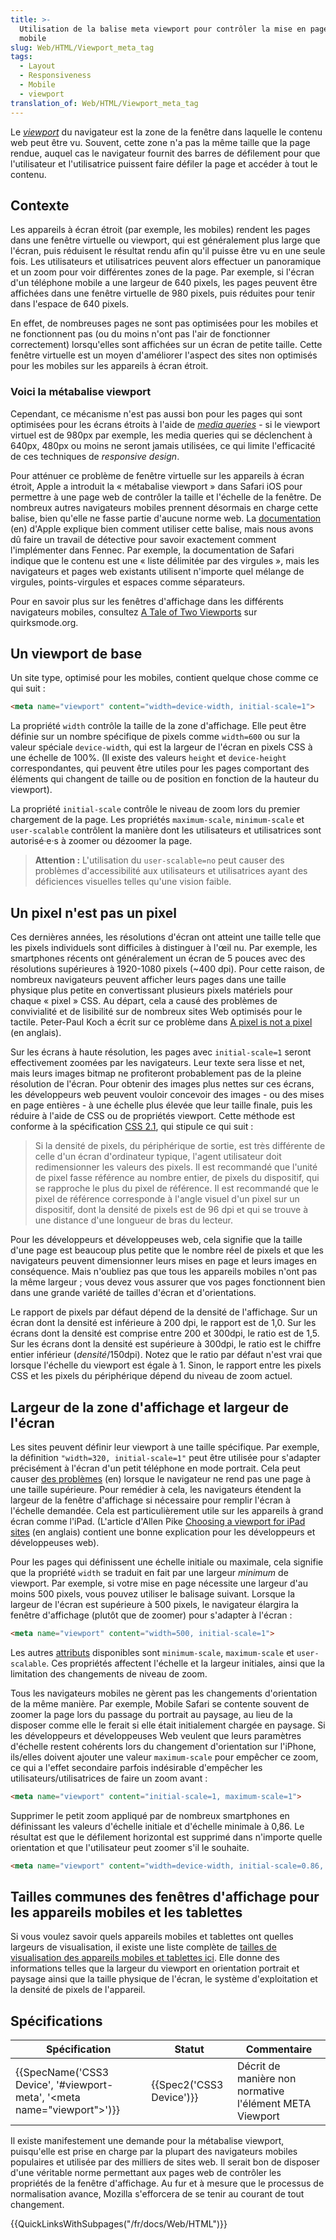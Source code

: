 ```yaml
---
title: >-
  Utilisation de la balise meta viewport pour contrôler la mise en page sur
  mobile
slug: Web/HTML/Viewport_meta_tag
tags:
  - Layout
  - Responsiveness
  - Mobile
  - viewport
translation_of: Web/HTML/Viewport_meta_tag
---
```

Le [_viewport_](/fr/docs/Glossary/Viewport) du navigateur est la zone de la fenêtre dans laquelle le contenu web peut être vu. Souvent, cette zone n'a pas la même taille que la page rendue, auquel cas le navigateur fournit des barres de défilement pour que l'utilisateur et l'utilisatrice puissent faire défiler la page et accéder à tout le contenu.

## Contexte

Les appareils à écran étroit (par exemple, les mobiles) rendent les pages dans une fenêtre virtuelle ou viewport, qui est généralement plus large que l'écran, puis réduisent le résultat rendu afin qu'il puisse être vu en une seule fois. Les utilisateurs et utilisatrices peuvent alors effectuer un panoramique et un zoom pour voir différentes zones de la page. Par exemple, si l'écran d'un téléphone mobile a une largeur de 640 pixels, les pages peuvent être affichées dans une fenêtre virtuelle de 980 pixels, puis réduites pour tenir dans l'espace de 640 pixels.

En effet, de nombreuses pages ne sont pas optimisées pour les mobiles et ne fonctionnent pas (ou du moins n'ont pas l'air de fonctionner correctement) lorsqu'elles sont affichées sur un écran de petite taille. Cette fenêtre virtuelle est un moyen d'améliorer l'aspect des sites non optimisés pour les mobiles sur les appareils à écran étroit.

### Voici la métabalise viewport

Cependant, ce mécanisme n'est pas aussi bon pour les pages qui sont optimisées pour les écrans étroits à l'aide de [_media queries_](/fr/docs/Web/CSS/Media_Queries) - si le viewport virtuel est de 980px par exemple, les media queries qui se déclenchent à 640px, 480px ou moins ne seront jamais utilisées, ce qui limite l'efficacité de ces techniques de _responsive design_.

Pour atténuer ce problème de fenêtre virtuelle sur les appareils à écran étroit, Apple a introduit la « métabalise viewport » dans Safari iOS pour permettre à une page web de contrôler la taille et l'échelle de la fenêtre. De nombreux autres navigateurs mobiles prennent désormais en charge cette balise, bien qu'elle ne fasse partie d'aucune norme web. La [documentation](https://developer.apple.com/library/archive/documentation/AppleApplications/Reference/SafariWebContent/UsingtheViewport/UsingtheViewport.html) (en) d'Apple explique bien comment utiliser cette balise, mais nous avons dû faire un travail de détective pour savoir exactement comment l'implémenter dans Fennec. Par exemple, la documentation de Safari indique que le contenu est une « liste délimitée par des virgules », mais les navigateurs et pages web existants utilisent n'importe quel mélange de virgules, points-virgules et espaces comme séparateurs.

Pour en savoir plus sur les fenêtres d'affichage dans les différents navigateurs mobiles, consultez [A Tale of Two Viewports](http://www.quirksmode.org/mobile/viewports2.html) sur quirksmode.org.

## Un viewport de base

Un site type, optimisé pour les mobiles, contient quelque chose comme ce qui suit :

```html
<meta name="viewport" content="width=device-width, initial-scale=1">
```

La propriété `width` contrôle la taille de la zone d'affichage. Elle peut être définie sur un nombre spécifique de pixels comme `width=600` ou sur la valeur spéciale `device-width`, qui est la largeur de l'écran en pixels CSS à une échelle de 100%. (Il existe des valeurs `height` et `device-height` correspondantes, qui peuvent être utiles pour les pages comportant des éléments qui changent de taille ou de position en fonction de la hauteur du viewport).

La propriété `initial-scale` contrôle le niveau de zoom lors du premier chargement de la page. Les propriétés `maximum-scale`, `minimum-scale` et `user-scalable` contrôlent la manière dont les utilisateurs et utilisatrices sont autorisé·e·s à zoomer ou dézoomer la page.

> **Attention :** L'utilisation du `user-scalable=no` peut causer des problèmes d'accessibilité aux utilisateurs et utilisatrices ayant des déficiences visuelles telles qu'une vision faible.

## Un pixel n'est pas un pixel

Ces dernières années, les résolutions d'écran ont atteint une taille telle que les pixels individuels sont difficiles à distinguer à l'œil nu. Par exemple, les smartphones récents ont généralement un écran de 5 pouces avec des résolutions supérieures à 1920-1080 pixels (\~400 dpi). Pour cette raison, de nombreux navigateurs peuvent afficher leurs pages dans une taille physique plus petite en convertissant plusieurs pixels matériels pour chaque « pixel » CSS. Au départ, cela a causé des problèmes de convivialité et de lisibilité sur de nombreux sites Web optimisés pour le tactile. Peter-Paul Koch a écrit sur ce problème dans [A pixel is not a pixel](http://www.quirksmode.org/blog/archives/2010/04/a_pixel_is_not.html) (en anglais).

Sur les écrans à haute résolution, les pages avec `initial-scale=1` seront effectivement zoomées par les navigateurs. Leur texte sera lisse et net, mais leurs images bitmap ne profiteront probablement pas de la pleine résolution de l'écran. Pour obtenir des images plus nettes sur ces écrans, les développeurs web peuvent vouloir concevoir des images - ou des mises en page entières - à une échelle plus élevée que leur taille finale, puis les réduire à l'aide de CSS ou de propriétés viewport. Cette méthode est conforme à la spécification [CSS 2.1](http://www.w3.org/TR/CSS2/syndata.html#length-units), qui stipule ce qui suit :

> Si la densité de pixels, du périphérique de sortie, est très différente de celle d'un écran d'ordinateur typique, l'agent utilisateur doit redimensionner les valeurs des pixels. Il est recommandé que l'unité de pixel fasse référence au nombre entier, de pixels du dispositif, qui se rapproche le plus du pixel de référence. Il est recommandé que le pixel de référence corresponde à l'angle visuel d'un pixel sur un dispositif, dont la densité de pixels est de 96 dpi et qui se trouve à une distance d'une longueur de bras du lecteur.

Pour les développeurs et développeuses web, cela signifie que la taille d'une page est beaucoup plus petite que le nombre réel de pixels et que les navigateurs peuvent dimensionner leurs mises en page et leurs images en conséquence. Mais n'oubliez pas que tous les appareils mobiles n'ont pas la même largeur ; vous devez vous assurer que vos pages fonctionnent bien dans une grande variété de tailles d'écran et d'orientations.

Le rapport de pixels par défaut dépend de la densité de l'affichage. Sur un écran dont la densité est inférieure à 200 dpi, le rapport est de 1,0. Sur les écrans dont la densité est comprise entre 200 et 300dpi, le ratio est de 1,5. Sur les écrans dont la densité est supérieure à 300dpi, le ratio est le chiffre entier inférieur (_densité_/150dpi). Notez que le ratio par défaut n'est vrai que lorsque l'échelle du viewport est égale à 1. Sinon, le rapport entre les pixels CSS et les pixels du périphérique dépend du niveau de zoom actuel.

## Largeur de la zone d'affichage et largeur de l'écran

Les sites peuvent définir leur viewport à une taille spécifique. Par exemple, la définition `"width=320, initial-scale=1"` peut être utilisée pour s'adapter précisément à l'écran d'un petit téléphone en mode portrait. Cela peut causer [des problèmes](http://starkravingfinkle.org/blog/2010/01/perils-of-the-viewport-meta-tag/) (en) lorsque le navigateur ne rend pas une page à une taille supérieure. Pour remédier à cela, les navigateurs étendent la largeur de la fenêtre d'affichage si nécessaire pour remplir l'écran à l'échelle demandée. Cela est particulièrement utile sur les appareils à grand écran comme l'iPad. (L'article d'Allen Pike [Choosing a viewport for iPad sites](http://www.antipode.ca/2010/choosing-a-viewport-for-ipad-sites/) (en anglais) contient une bonne explication pour les développeurs et développeuses web).

Pour les pages qui définissent une échelle initiale ou maximale, cela signifie que la propriété `width` se traduit en fait par une largeur _minimum_ de viewport. Par exemple, si votre mise en page nécessite une largeur d'au moins 500 pixels, vous pouvez utiliser le balisage suivant. Lorsque la largeur de l'écran est supérieure à 500 pixels, le navigateur élargira la fenêtre d'affichage (plutôt que de zoomer) pour s'adapter à l'écran :

```html
<meta name="viewport" content="width=500, initial-scale=1">
```

Les autres [attributs](/fr/docs/Web/HTML/Element/meta#attributes) disponibles sont `minimum-scale`, `maximum-scale` et `user-scalable`. Ces propriétés affectent l'échelle et la largeur initiales, ainsi que la limitation des changements de niveau de zoom.

Tous les navigateurs mobiles ne gèrent pas les changements d'orientation de la même manière. Par exemple, Mobile Safari se contente souvent de zoomer la page lors du passage du portrait au paysage, au lieu de la disposer comme elle le ferait si elle était initialement chargée en paysage. Si les développeurs et développeuses Web veulent que leurs paramètres d'échelle restent cohérents lors du changement d'orientation sur l'iPhone, ils/elles doivent ajouter une valeur `maximum-scale` pour empêcher ce zoom, ce qui a l'effet secondaire parfois indésirable d'empêcher les utilisateurs/utilisatrices de faire un zoom avant :

```html
<meta name="viewport" content="initial-scale=1, maximum-scale=1">
```

Supprimer le petit zoom appliqué par de nombreux smartphones en définissant les valeurs d'échelle initiale et d'échelle minimale à 0,86. Le résultat est que le défilement horizontal est supprimé dans n'importe quelle orientation et que l'utilisateur peut zoomer s'il le souhaite.

```html
<meta name="viewport" content="width=device-width, initial-scale=0.86, maximum-scale=5.0, minimum-scale=0.86">
```

## Tailles communes des fenêtres d'affichage pour les appareils mobiles et les tablettes

Si vous voulez savoir quels appareils mobiles et tablettes ont quelles largeurs de visualisation, il existe une liste complète de [tailles de visualisation des appareils mobiles et tablettes ici](https://docs.adobe.com/content/help/en/target/using/experiences/vec/mobile-viewports.html). Elle donne des informations telles que la largeur du viewport en orientation portrait et paysage ainsi que la taille physique de l'écran, le système d'exploitation et la densité de pixels de l'appareil.

## Spécifications

| Spécification                                                                                            | Statut                           | Commentaire                                             |
| -------------------------------------------------------------------------------------------------------- | -------------------------------- | ------------------------------------------------------- |
| {{SpecName('CSS3 Device', '#viewport-meta', '&lt;meta name="viewport"&gt;')}} | {{Spec2('CSS3 Device')}} | Décrit de manière non normative l'élément META Viewport |

Il existe manifestement une demande pour la métabalise viewport, puisqu'elle est prise en charge par la plupart des navigateurs mobiles populaires et utilisée par des milliers de sites web. Il serait bon de disposer d'une véritable norme permettant aux pages web de contrôler les propriétés de la fenêtre d'affichage. Au fur et à mesure que le processus de normalisation avance, Mozilla s'efforcera de se tenir au courant de tout changement.

{{QuickLinksWithSubpages("/fr/docs/Web/HTML")}}
